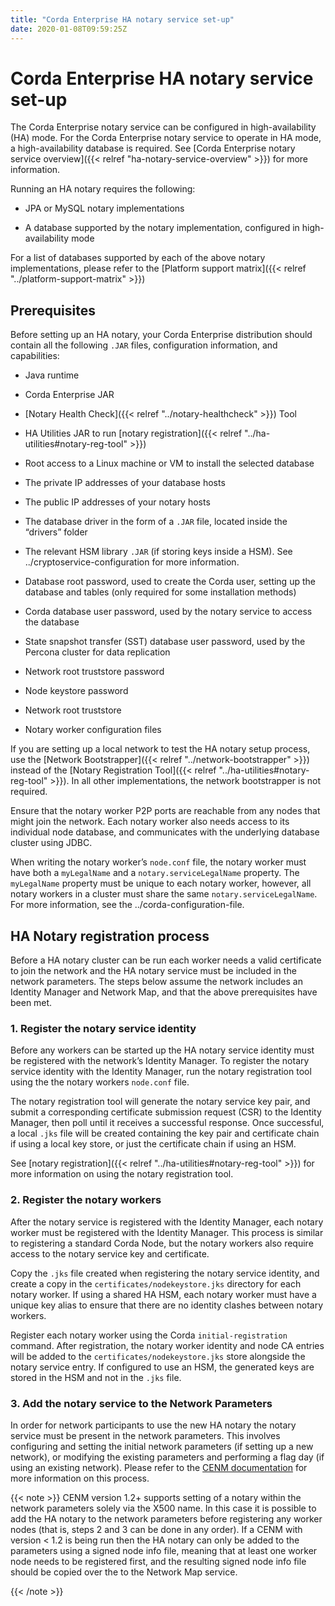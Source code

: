 ```yaml
---
title: "Corda Enterprise HA notary service set-up"
date: 2020-01-08T09:59:25Z
---
```



# Corda Enterprise HA notary service set-up
The Corda Enterprise notary service can be configured in high-availability (HA) mode. For the Corda Enterprise notary
            service to operate in HA mode, a high-availability database is required. See [Corda Enterprise notary service overview]({{< relref "ha-notary-service-overview" >}}) for more information.

Running an HA notary requires the following:


* JPA or MySQL notary implementations


* A database supported by the notary implementation, configured in high-availability mode


For a list of databases supported by each of the above notary implementations, please refer to the [Platform support matrix]({{< relref "../platform-support-matrix" >}})


## Prerequisites
Before setting up an HA notary, your Corda Enterprise distribution should contain all the following `.JAR` files,
                configuration information, and capabilities:


* Java runtime


* Corda Enterprise JAR


* [Notary Health Check]({{< relref "../notary-healthcheck" >}}) Tool


* HA Utilities JAR to run [notary registration]({{< relref "../ha-utilities#notary-reg-tool" >}})


* Root access to a Linux machine or VM to install the selected database


* The private IP addresses of your database hosts


* The public IP addresses of your notary hosts


* The database driver in the form of a `.JAR` file, located inside the “drivers” folder


* The relevant HSM library `.JAR` (if storing keys inside a HSM). See ../cryptoservice-configuration for more information.


* Database root password, used to create the Corda user, setting up the database and tables (only required for some installation methods)


* Corda database user password, used by the notary service to access the database


* State snapshot transfer (SST) database user password, used by the Percona cluster for data replication


* Network root truststore password


* Node keystore password


* Network root truststore


* Notary worker configuration files


If you are setting up a local network to test the HA notary setup process, use the [Network Bootstrapper]({{< relref "../network-bootstrapper" >}})
                instead of the [Notary Registration Tool]({{< relref "../ha-utilities#notary-reg-tool" >}}). In all other implementations, the network bootstrapper is not required.

Ensure that the notary worker P2P ports are reachable from any nodes that might join the network. Each notary worker also
                needs access to its individual node database, and communicates with the underlying database cluster using JDBC.

When writing the notary worker’s `node.conf` file, the notary worker must have both a `myLegalName` and a `notary.serviceLegalName`
                property. The `myLegalName` property must be unique to each notary worker, however, all notary workers in a cluster
                must share the same `notary.serviceLegalName`. For more information, see the ../corda-configuration-file.


## HA Notary registration process
Before a HA notary cluster can be run each worker needs a valid certificate to join the network and the HA notary
                service must be included in the network parameters. The steps below assume the network includes an Identity Manager and
                Network Map, and that the above prerequisites have been met.


### 1. Register the notary service identity
Before any workers can be started up the HA notary service identity must be registered with the network’s Identity Manager.
                    To register the notary service identity with the Identity Manager, run the notary registration tool using the the notary
                    workers `node.conf` file.

The notary registration tool will generate the notary service key pair, and submit a corresponding certificate submission
                    request (CSR) to the Identity Manager, then poll until it receives a successful response. Once successful, a local `.jks`
                    file will be created containing the key pair and certificate chain if using a local key store, or just the certificate
                    chain if using an HSM.

See [notary registration]({{< relref "../ha-utilities#notary-reg-tool" >}}) for more information on using the notary registration tool.


### 2. Register the notary workers
After the notary service is registered with the Identity Manager, each notary worker must be registered with the Identity
                    Manager. This process is similar to registering a standard Corda Node, but the notary workers also require access to the
                    notary service key and certificate.

Copy the `.jks` file created when registering the notary service identity, and create a copy in the `certificates/nodekeystore.jks`
                    directory for each notary worker. If using a shared HA HSM, each notary worker must have a unique key alias to ensure
                    that there are no identity clashes between notary workers.

Register each notary worker using the Corda `initial-registration` command. After registration, the notary worker
                    identity and node CA entries will be added to the `certificates/nodekeystore.jks` store alongside the notary service
                    entry. If configured to use an HSM, the generated keys are stored in the HSM and not in the `.jks` file.


### 3. Add the notary service to the Network Parameters
In order for network participants to use the new HA notary the notary service must be present in the network parameters. This involves
                    configuring and setting the initial network parameters (if setting up a new network), or modifying the existing parameters and performing a
                    flag day (if using an existing network). Please refer to the [CENM documentation](https://docs.cenm.r3.com/) for more information on this
                    process.


{{< note >}}
CENM version 1.2+ supports setting of a notary within the network parameters solely via the X500 name. In this case it is possible to
                        add the HA notary to the network parameters before registering any worker nodes (that is, steps 2 and 3 can be done in any order). If a
                        CENM with version < 1.2 is being run then the HA notary can only be added to the parameters using a signed node info file, meaning that
                        at least one worker node needs to be registered first, and the resulting signed node info file should be copied over the to the Network
                        Map service.


{{< /note >}}

